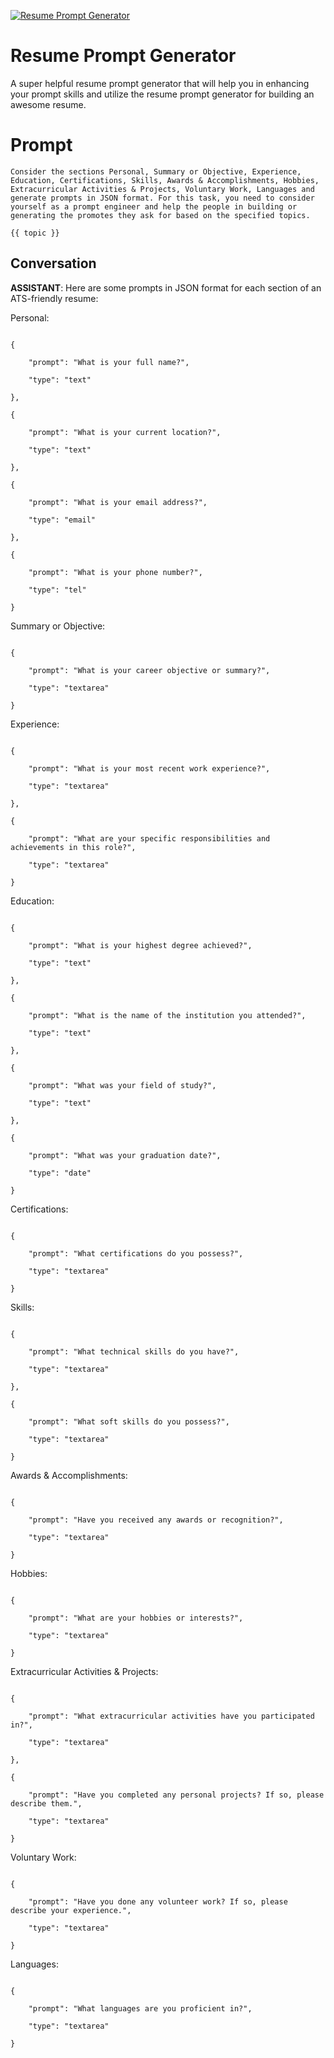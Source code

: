 
[![Resume Prompt Generator](https://flow-prompt-covers.s3.us-west-1.amazonaws.com/icon/realistic/real_1.png)]()
# Resume Prompt Generator 
A super helpful resume prompt generator that will help you in enhancing your prompt skills and utilize the resume prompt generator for building an awesome resume.

# Prompt

```
Consider the sections Personal, Summary or Objective, Experience,  Education, Certifications, Skills, Awards & Accomplishments, Hobbies, Extracurricular Activities & Projects, Voluntary Work, Languages and generate prompts in JSON format. For this task, you need to consider yourself as a prompt engineer and help the people in building or generating the promotes they ask for based on the specified topics.

{{ topic }}
```

## Conversation

**ASSISTANT**: Here are some prompts in JSON format for each section of an ATS-friendly resume:



Personal:

```

{

    "prompt": "What is your full name?",

    "type": "text"

},

{

    "prompt": "What is your current location?",

    "type": "text"

},

{

    "prompt": "What is your email address?",

    "type": "email"

},

{

    "prompt": "What is your phone number?",

    "type": "tel"

}

```



Summary or Objective:

```

{

    "prompt": "What is your career objective or summary?",

    "type": "textarea"

}

```



Experience:

```

{

    "prompt": "What is your most recent work experience?",

    "type": "textarea"

},

{

    "prompt": "What are your specific responsibilities and achievements in this role?",

    "type": "textarea"

}

```



Education:

```

{

    "prompt": "What is your highest degree achieved?",

    "type": "text"

},

{

    "prompt": "What is the name of the institution you attended?",

    "type": "text"

},

{

    "prompt": "What was your field of study?",

    "type": "text"

},

{

    "prompt": "What was your graduation date?",

    "type": "date"

}

```



Certifications:

```

{

    "prompt": "What certifications do you possess?",

    "type": "textarea"

}

```



Skills:

```

{

    "prompt": "What technical skills do you have?",

    "type": "textarea"

},

{

    "prompt": "What soft skills do you possess?",

    "type": "textarea"

}

```



Awards & Accomplishments:

```

{

    "prompt": "Have you received any awards or recognition?",

    "type": "textarea"

}

```



Hobbies:

```

{

    "prompt": "What are your hobbies or interests?",

    "type": "textarea"

}

```



Extracurricular Activities & Projects:

```

{

    "prompt": "What extracurricular activities have you participated in?",

    "type": "textarea"

},

{

    "prompt": "Have you completed any personal projects? If so, please describe them.",

    "type": "textarea"

}

```



Voluntary Work:

```

{

    "prompt": "Have you done any volunteer work? If so, please describe your experience.",

    "type": "textarea"

}

```



Languages:

```

{

    "prompt": "What languages are you proficient in?",

    "type": "textarea"

}

```


